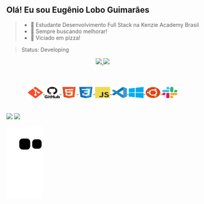 ## Olá! Eu sou Eugênio Lobo Guimarães

> - 🔭 Estudante Desenvolvimento Full Stack na Kenzie Academy Brasil
> - 🌱 Sempre buscando melhorar!
> - 🍕 Viciado em pizza!

> Status: Developing
<div align="center">
  <a href="https://github.com/EugenioGuimaraes">
  <img height="180em" src="https://github-readme-stats.vercel.app/api?username=EugenioGuimaraes&show_icons=true&theme=dark&include_all_commits=true&count_private=true"/>
  <img height="180em" src="https://github-readme-stats.vercel.app/api/top-langs/?username=EugenioGuimaraes&layout=compact&langs_count=7&theme=dark"/>
</div>

  #
  
<div align="center" style="display: inline_block"><br>
  <img align="center" alt="zeno-git" height="30" width="40" src="https://github.com/devicons/devicon/blob/master/icons/git/git-original.svg">
  <img align="center" alt="zeno-github" height="30" width="40" src="https://github.com/devicons/devicon/blob/master/icons/github/github-original-wordmark.svg">
  <img align="center" alt="zeno-HTML" height="30" width="40" src="https://raw.githubusercontent.com/devicons/devicon/master/icons/html5/html5-original.svg">
  <img align="center" alt="zeno-css" height="30" width="40" src="https://github.com/devicons/devicon/blob/master/icons/css3/css3-original.svg">
  <img align="center" alt="zeno-js" height="30" width="40" src="https://github.com/devicons/devicon/blob/master/icons/javascript/javascript-original.svg">
  <img align="center" alt="zeno-vscode" height="30" width="40" src="https://github.com/devicons/devicon/blob/master/icons/vscode/vscode-original.svg">
  <img align="center" alt="zeno-win" height="30" width="40" src="https://github.com/devicons/devicon/blob/master/icons/windows8/windows8-original.svg">
  <img align="center" alt="zeno-ubuntu" height="30" width="40" src="https://github.com/devicons/devicon/blob/master/icons/ubuntu/ubuntu-plain.svg">
  <img align="center" alt="zeno-slack" height="30" width="40" src="https://github.com/devicons/devicon/blob/master/icons/slack/slack-original.svg">
  </div>

#

<div>
  <a href = "mailto:eugenio.guimaraes1112@gmail.com"><img src="https://img.shields.io/badge/-Gmail-%23333?style=for-the-badge&logo=gmail&logoColor=white" target="_blank"></a>
  <a href="https://www.linkedin.com/in/eugenio-lobo-guimaraes-1701aa1a2/" target="_blank"><img src="https://img.shields.io/badge/-LinkedIn-%230077B5?style=for-the-badge&logo=linkedin&logoColor=white" target="_blank"></a> 
 
  ![Snake animation](https://github.com/EugenioGuimaraes/EugenioGuimaraes/blob/output/github-contribution-grid-snake.svg)
 
  
</div>
